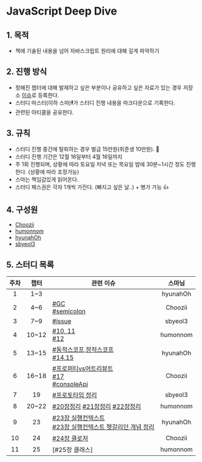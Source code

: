# JavaScript Deep Dive

## 1. 목적
- 책에 기술된 내용을 넘어 자바스크립트 원리에 대해 깊게 파악하기

## 2. 진행 방식
- 정해진 챕터에 대해 발제하고 싶은 부분이나 공유하고 싶은 자료가 있는 경우 저장소 [이슈](https://github.com/hyunahOh/javascript-deep-dive/issues)로 등록한다.
- 스터디 마스터(이하 스마)🕴가 스터디 진행 내용을 마크다운으로 기록한다.
- 관련된 아티클을 공유한다.

## 3. 규칙
- 스터디 진행 중간에 탈퇴하는 경우 벌금 15만원(취준생 10만원). 💸
- 스터디 진행 기간은 12월 16일부터 4월 16일까지
- 주 1회 진행되며, 상황에 따라 토요일 저녁 또는 목요일 밤에 30분~1시간 정도 진행한다. (상황에 따라 조정가능)
- 스마는 책임감있게 읽어온다.
- 스터디 패스권은 각자 1개씩 가진다. (빠지고 싶은 날..) + 병가 가능 👍

## 4. 구성원
 - [Choozii](https://github.com/Choozii)
 - [humonnom](https://github.com/humonnom)
 - [hyunahOh](https://github.com/hyunahOh)
 - [sbyeol3](https://github.com/sbyeol3)

## 5. 스터디 목록

주차 | 챕터 | 관련 이슈 | 스마님
:---: | :---: | --- | :---:
1 | 1~3 | | hyunahOh
2 | 4~6 | [#GC](https://github.com/hyunahOh/javascript-deep-dive/issues/4)<br> [#semicolon](https://github.com/hyunahOh/javascript-deep-dive/issues/5) | Choozii
3 | 7~9 | [#issue](https://github.com/hyunahOh/javascript-deep-dive/issues/6) | sbyeol3
4 | 10~12 | [#10, 11](https://github.com/hyunahOh/javascript-deep-dive/issues/7) <br> [#12](https://github.com/hyunahOh/javascript-deep-dive/issues/8)| humonnom
5 | 13~15 | [#동적스코프,정적스코프](https://github.com/hyunahOh/javascript-deep-dive/issues/11) <br> [#14,15](https://github.com/hyunahOh/javascript-deep-dive/issues/12)| hyunahOh
6 | 16~18 | [#프로퍼티vs어트리뷰트](https://github.com/hyunahOh/javascript-deep-dive/issues/13) <br> [#17](https://github.com/hyunahOh/javascript-deep-dive/issues/14) <br> [#consoleApi](https://github.com/hyunahOh/javascript-deep-dive/issues/15) | Choozii
7 | 19 | [#프로토타입 정리](https://github.com/hyunahOh/javascript-deep-dive/issues/16) | sbyeol3
8 | 20~22 | [#20장정리](https://github.com/hyunahOh/javascript-deep-dive/issues/17) [#21장정리](https://github.com/hyunahOh/javascript-deep-dive/issues/18) [#22장정리](https://github.com/hyunahOh/javascript-deep-dive/issues/19) | humonnom
9 | 23 | [#23장 실행컨텍스트](https://github.com/hyunahOh/javascript-deep-dive/issues/20) <br> [#23장 실행컨텍스트 헷갈리던 개념 정리](https://github.com/hyunahOh/javascript-deep-dive/issues/21) | hyunahOh
10 | 24 | [#24장 클로저](https://github.com/hyunahOh/javascript-deep-dive/issues/22)<br/>| Choozii
11 | 25 | [#25장 클래스]| humonnom
